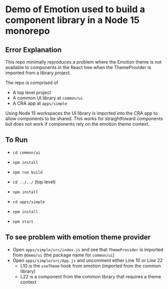 # Demo of Emotion used to build a component library in a Node 15 monorepo

## Error Explanation

This repo minimally reproduces a problem where the Emotion theme is not available to components in the React tree when the ThemeProvider is imported from a library project.

The repo is comprised of

- A top level project
- A common UI library at `common/ui`
- A CRA app at `apps/simple`

Using Node 15 workspaces the UI library is imported into the CRA app to allow components to be shared. This works for straightfoward components but does not work if components rely on the emotion theme context.

## To Run

- `cd common/ui`
- `npm install`
- `npm run build`

- `cd ../../` (top level)
- `npm install`

- `cd apps/simple`
- `npm install`
- `npm start`

## To see problem with emotion theme provider

- Open `apps/simple/src/index.js` and see that `ThemeProvider` is imported from `@demo/ui` (the package name for `common/ui`)
- Open `apps/simple/src/App.js` and uncomment either Line 10 or Line 22
  - L10 is the `useTheme` hook from emotion (imported from the common library)
  - L22 is a component from the common library that requires a theme context
